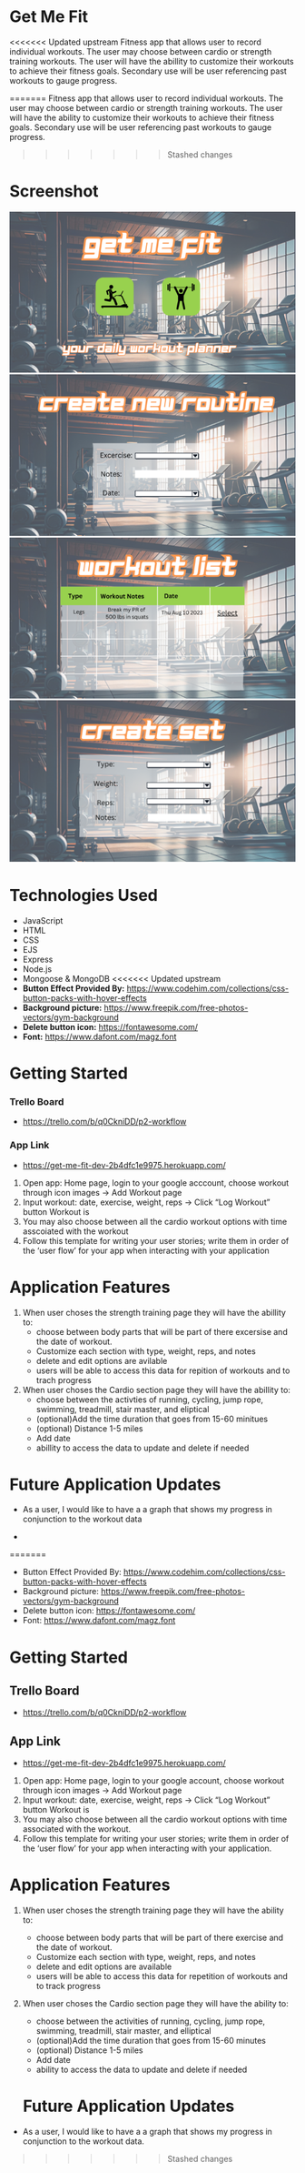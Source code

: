# Get Me Fit

<<<<<<< Updated upstream
Fitness app that allows user to record individual workouts. The user may choose between cardio or strength training workouts. The user will have the abillity to customize their workouts to achieve their fitness goals.
Secondary use will be user referencing past workouts to gauge progress.

=======
Fitness app that allows user to record individual workouts. The user may choose between cardio or strength training workouts. The user will have the ability to customize their workouts to achieve their fitness goals.
Secondary use will be user referencing past workouts to gauge progress.
>>>>>>> Stashed changes

# Screenshot
![Alt text](./public/img/image-2.png)
![Alt text](./public/img/image-1.png)
![Alt text](./public/img/image-3.png)
![Alt text](./public/img/image-4.png)

# Technologies Used

- JavaScript
- HTML
- CSS
- EJS
- Express
- Node.js
- Mongoose & MongoDB
<<<<<<< Updated upstream
- **Button Effect Provided By:** https://www.codehim.com/collections/css-button-packs-with-hover-effects
- **Background picture:**
 https://www.freepik.com/free-photos-vectors/gym-background
- **Delete button icon:**
https://fontawesome.com/
- **Font:** https://www.dafont.com/magz.font


# Getting Started

### Trello Board
- https://trello.com/b/q0CkniDD/p2-workflow 
### App Link
- https://get-me-fit-dev-2b4dfc1e9975.herokuapp.com/


1. Open app: Home page, login to your google acccount, choose workout through icon images → Add Workout page
2. Input workout: date, exercise, weight, reps →  Click “Log Workout” button Workout is
3. You may also choose between all the cardio workout options with time asscoiated with the workout
4. Follow this template for writing your user stories; write them in order of the ‘user flow’ for your app when interacting with your application

# Application Features
1. When user choses the strength training page they will have the abillity to: 
    - choose between body parts that will be part of there excersise and the date of workout.
    - Customize each section with type, weight, reps, and notes
    - delete and edit options are avilable
    - users will be able to access this data for repition of workouts and to trach progress
2. When user choses the Cardio section page they will have the abillity to:
    - choose between the activties of running, cycling, jump rope, swimming, treadmill, stair master, and eliptical
    - (optional)Add the time duration that goes from 15-60 minitues
    - (optional) Distance 1-5 miles
    - Add date
    - abillity to access the data to update and delete if needed



<!-- 
- As a user, I would like to track the length of my workouts, because I want to see progress.
- As a user, I would like to choose a body part for my workout and have exercises populate automatically for me.
- As a user, I would like to have a comparison between my previous workouts, again to see progress. -->

# Future Application Updates

- As a user, I would like to have a a graph that shows my progress in conjunction to the workout data

- 
=======
- Button Effect Provided By: https://www.codehim.com/collections/css-button-packs-with-hover-effects
- Background picture: https://www.freepik.com/free-photos-vectors/gym-background
- Delete button icon: https://fontawesome.com/
- Font: https://www.dafont.com/magz.font

# Getting Started

## Trello Board
- https://trello.com/b/q0CkniDD/p2-workflow

## App Link
- https://get-me-fit-dev-2b4dfc1e9975.herokuapp.com/

1. Open app: Home page, login to your google account, choose workout through icon images → Add Workout page
2. Input workout: date, exercise, weight, reps →  Click “Log Workout” button Workout is
3. You may also choose between all the cardio workout options with time associated with the workout.
4. Follow this template for writing your user stories; write them in order of the ‘user flow’ for your app when interacting with your application.

# Application Features

1. When user choses the strength training page they will have the ability to: 
    - choose between body parts that will be part of there exercise and the date of workout.
    - Customize each section with type, weight, reps, and notes
    - delete and edit options are available
    - users will be able to access this data for repetition of workouts and to track progress
2. When user choses the Cardio section page they will have the ability to:
    - choose between the activities of running, cycling, jump rope, swimming, treadmill, stair master, and elliptical
    - (optional)Add the time duration that goes from 15-60 minutes
    - (optional) Distance 1-5 miles
    - Add date
    - ability to access the data to update and delete if needed

    # Future Application Updates

- As a user, I would like to have a a graph that shows my progress in conjunction to the workout data.
>>>>>>> Stashed changes
